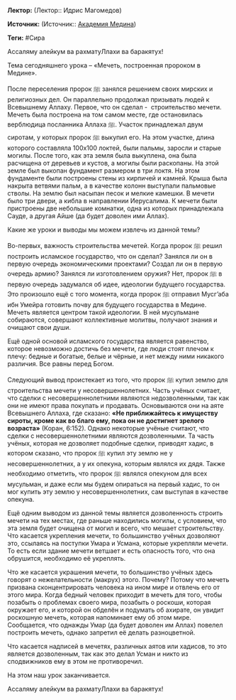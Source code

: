 **Лектор:** (Лектор:: Идрис Магомедов)

**Источник:** (Источник:: [Академия Медина](https://web.medinaschool.org/school/))

**Теги:** #Сира

Ассаляму алейкум ва рахматуЛлахи ва баракятух!


Тема сегодняшнего урока – «Мечеть, построенная пророком в Медине».


После переселения пророк ﷺ занялся решением своих мирских и религиозных дел. Он параллельно продолжал призывать людей к Всевышнему Аллаху. Первое, что он сделал -  строительство мечети. Мечеть была построена на том самом месте, где остановилась верблюдица посланника Аллаха ﷺ. Участок принадлежал двум сиротам, у которых пророк ﷺ выкупил его. На этом участке, длина которого составляла 100x100 локтей, были пальмы, заросли и старые могилы. После того, как эта земля была выкуплена, она была расчищена от деревьев и кустов, а могилы были раскопаны. На этой земле был выкопан фундамент размером в три локтя. На этом фундаменте были построены стены из кирпичей и камней. Крыша была накрыта ветвями пальм, а в качестве колонн выступали пальмовые стволы. На землю был насыпан песок и мелкие камешки. В мечети было три двери, а кибла в направлении Иерусалима. К мечети были пристроены две небольшие комнатки, одна из которых принадлежала Сауде, а другая Айше (да будет доволен ими Аллах).


Какие же уроки и выводы мы можем извлечь из данной темы?


Во-первых, важность строительства мечетей. Когда пророк ﷺ решил построить исламское государство, что он сделал? Занялся ли он в первую очередь экономическими проектами? Создал ли он в первую очередь армию? Занялся ли изготовлением оружия? Нет, пророк ﷺ в первую очередь задумался об идее, идеологии будущего государства. Это произошло ещё с того момента, когда пророк ﷺ отправил Мусг’аба ибн Умейра готовить почву для будущего государства в Медине. Мечеть является центром такой идеологии. В ней мусульмане собираются, совершают коллективные молитвы, получают знания и очищают свои души.


Ещё одной основой исламского государства является равенство, которое невозможно достичь без мечети, где люди стоят плечом к плечу: бедные и богатые, белые и чёрные, и нет между ними никакого различия. Все равны перед Богом.


Следующий вывод проистекает из того, что пророк ﷺ купил землю для строительства мечети у несовершеннолетних. Часть учёных считает, что сделки с несовершеннолетними являются недозволенными, так как они не имеют права покупать и продавать. Основываются они на аяте Всевышнего Аллаха, где сказано: **«Не приближайтесь к имуществу сироты, кроме как во благо ему, пока он не достигнет зрелого возраста»** (Коран, 6:152). Однако некоторые учёные считают, что сделки с несовершеннолетними являются дозволенными. Та часть учёных, которая не дозволяет подобные сделки, приводят хадис, в котором сказано, что пророк ﷺ купил эту землю не у несовершеннолетних, а у их опекуна, которым являлся их дядя. Также необходимо отметить, что пророк ﷺ являлся опекуном для всех мусульман, и даже если мы будем опираться на первый хадис, то он мог купить эту землю у несовершеннолетних, сам выступая в качестве опекуна.


Ещё одним выводом из данной темы является дозволенность строить мечети на тех местах, где раньше находились могилы, с условием, что эта земля будет очищена от могил и всего, что мешает строительству. Что касается укрепления мечети, то большинство учёных дозволяют это, ссылаясь на поступки Умара и Усмана, которые укрепляли мечети. То есть если здание мечети ветшает и есть опасность того, что она обрушится, необходимо её укреплять.


Что же касается украшения мечети, то большинство учёных здесь говорят о нежелательности (макрух) этого. Почему? Потому что мечеть призвана сконцентрировать человека на ином мире и отвлечь его от этого мира. Когда бедный человек приходит в мечеть для того, чтобы позабыть о проблемах своего мира, позабыть о роскоши, которая окружает его, и которой он обделён и подумать об ахирате, он увидит роскошную мечеть, которая напоминает ему об этом мире. Сообщается, что однажды Умар (да будет доволен им Аллах) повелел построить мечеть, однако запретил её делать разноцветной.


Что касается надписей в мечетях, различных аятов или хадисов, то это является дозволенным, так как это делал Усман и никто из сподвижников ему в этом не противоречил.


На этом наш урок заканчивается.


Ассаляму алейкум ва рахматуЛлахи ва баракятух!


 

